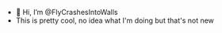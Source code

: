 - 👋 Hi, I’m @FlyCrashesIntoWalls
- This is pretty cool, no idea what I'm doing but that's not new

<!---
FlyCrashesIntoWalls/FlyCrashesIntoWalls is a ✨ special ✨ repository because its `README.md` (this file) appears on your GitHub profile.
You can click the Preview link to take a look at your changes.
--->
